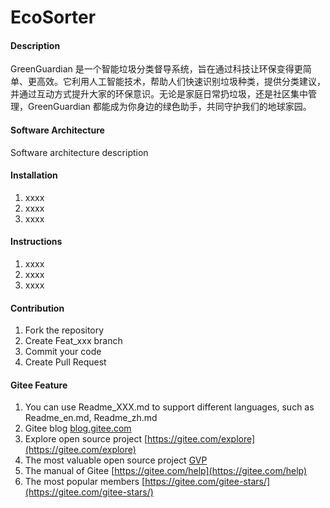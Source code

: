 # EcoSorter

#### Description
GreenGuardian 是一个智能垃圾分类督导系统，旨在通过科技让环保变得更简单、更高效。它利用人工智能技术，帮助人们快速识别垃圾种类，提供分类建议，并通过互动方式提升大家的环保意识。无论是家庭日常扔垃圾，还是社区集中管理，GreenGuardian 都能成为你身边的绿色助手，共同守护我们的地球家园。

#### Software Architecture
Software architecture description

#### Installation

1.  xxxx
2.  xxxx
3.  xxxx

#### Instructions

1.  xxxx
2.  xxxx
3.  xxxx

#### Contribution

1.  Fork the repository
2.  Create Feat_xxx branch
3.  Commit your code
4.  Create Pull Request


#### Gitee Feature

1.  You can use Readme\_XXX.md to support different languages, such as Readme\_en.md, Readme\_zh.md
2.  Gitee blog [blog.gitee.com](https://blog.gitee.com)
3.  Explore open source project [https://gitee.com/explore](https://gitee.com/explore)
4.  The most valuable open source project [GVP](https://gitee.com/gvp)
5.  The manual of Gitee [https://gitee.com/help](https://gitee.com/help)
6.  The most popular members  [https://gitee.com/gitee-stars/](https://gitee.com/gitee-stars/)
